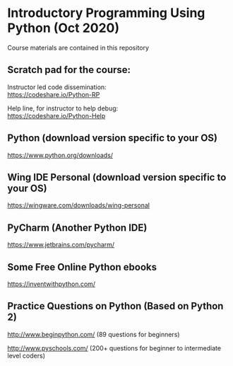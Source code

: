 # Introductory Programming Using Python (Oct 2020)

Course materials are contained in this repository


## Scratch pad for the course:

Instructor led code dissemination: <br>
https://codeshare.io/Python-RP

Help line, for instructor to help debug: <br>
https://codeshare.io/Python-Help





## Python (download version specific to your OS) 
https://www.python.org/downloads/

## Wing IDE Personal (download version specific to your OS)
https://wingware.com/downloads/wing-personal

## PyCharm (Another Python IDE)
https://www.jetbrains.com/pycharm/

## Some Free Online Python ebooks 
https://inventwithpython.com/

## Practice Questions on Python (Based on Python 2)
http://www.beginpython.com/ (89 questions for beginners)

http://www.pyschools.com/ (200+ questions for beginner to intermediate level coders)
